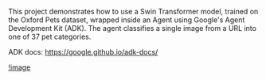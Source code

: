 This project demonstrates how to use a Swin Transformer model, trained on the Oxford Pets dataset, wrapped inside an Agent using Google's Agent Development Kit (ADK).
The agent classifies a single image from a URL into one of 37 pet categories.


ADK docs: https://google.github.io/adk-docs/

[!image](agent_demo.png)
